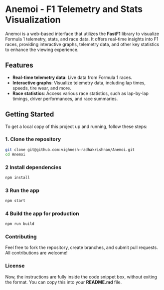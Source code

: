 # Anemoi - F1 Telemetry and Stats Visualization

Anemoi is a web-based interface that utilizes the **FastF1** library to visualize Formula 1 telemetry, stats, and race data. It offers real-time insights into F1 races, providing interactive graphs, telemetry data, and other key statistics to enhance the viewing experience.

## Features

- **Real-time telemetry data**: Live data from Formula 1 races.
- **Interactive graphs**: Visualize telemetry data, including lap times, speeds, tire wear, and more.
- **Race statistics**: Access various race statistics, such as lap-by-lap timings, driver performances, and race summaries.

## Getting Started

To get a local copy of this project up and running, follow these steps:

### 1. Clone the repository

```bash
git clone git@github.com:vighnesh-radhakrishnan/Anemoi.git
cd Anemoi
```

### 2 Install dependencies

```bash
npm install
```

### 3 Run the app

```bash
npm start
```

### 4 Build the app for production

```bash
npm run build
```

### Contributing

Feel free to fork the repository, create branches, and submit pull requests. All contributions are welcome!

### License

Now, the instructions are fully inside the code snippet box, without exiting the format. You can copy this into your **README.md** file.

